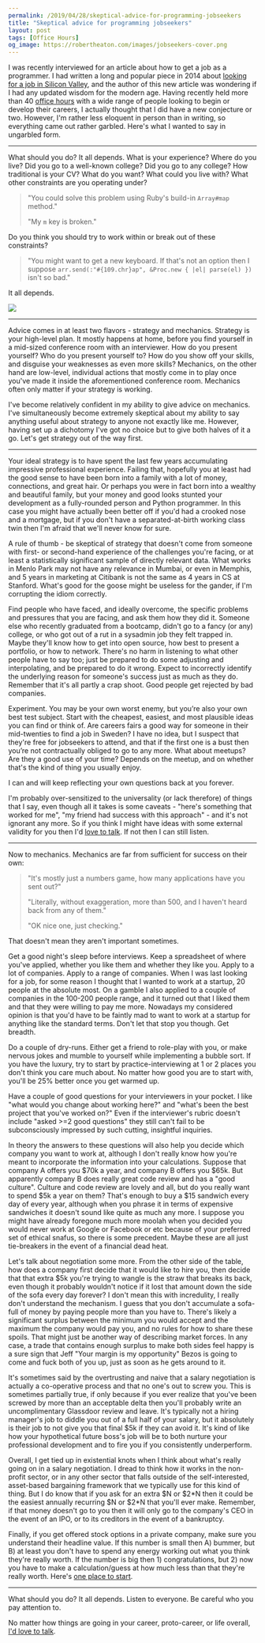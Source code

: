 ```yaml
---
permalink: /2019/04/28/skeptical-advice-for-programming-jobseekers
title: "Skeptical advice for programming jobseekers"
layout: post
tags: [Office Hours]
og_image: https://robertheaton.com/images/jobseekers-cover.png
---
```

I was recently interviewed for an article about how to get a job as a programmer. I had written a long and popular piece in 2014 about [looking for a job in Silicon Valley](/2014/03/07/lessons-from-a-silicon-valley-job-search/), and the author of this new article was wondering if I had any updated wisdom for the modern age. Having recently held more than 40 [office hours](/office-hours) with a wide range of people looking to begin or develop their careers, I actually thought that I did have a new conjecture or two. However, I'm rather less eloquent in person than in writing, so everything came out rather garbled. Here's what I wanted to say in ungarbled form.

----

What should you do? It all depends. What is your experience? Where do you live? Did you go to a well-known college? Did you go to any college? How traditional is your CV? What do you want? What could you live with? What other constraints are you operating under?

> "You could solve this problem using Ruby's build-in `Array#map` method."
>
> "My `m` key is broken."

Do you think you should try to work within or break out of these constraints?

> "You might want to get a new keyboard. If that's not an option then I suppose `arr.send(:"#{109.chr}ap", &Proc.new { |el| parse(el) })` isn't so bad."

It all depends.

<img src="/images/jobseekers-cropped.png" />

----

Advice comes in at least two flavors - strategy and mechanics. Strategy is your high-level plan. It mostly happens at home, before you find yourself in a mid-sized conference room with an interviewer. How do you present yourself? Who do you present yourself to? How do you show off your skills, and disguise your weaknesses as even more skills? Mechanics, on the other hand are low-level, individual actions that mostly come in to play once you've made it inside the aforementioned conference room. Mechanics often only matter if your strategy is working.

I've become relatively confident in my ability to give advice on mechanics. I've simultaneously become extremely skeptical about my ability to say anything useful about strategy to anyone not exactly like me. However, having set up a dichotomy I've got no choice but to give both halves of it a go. Let's get strategy out of the way first.

----

Your ideal strategy is to have spent the last few years accumulating impressive professional experience. Failing that, hopefully you at least had the good sense to have been born into a family with a lot of money, connections, and great hair. Or perhaps you were in fact born into a wealthy and beautiful family, but your money and good looks stunted your development as a fully-rounded person and Python programmer. In this case you might have actually been better off if you'd had a crooked nose and a mortgage, but if you don't have a separated-at-birth working class twin then I'm afraid that we'll never know for sure.

A rule of thumb - be skeptical of strategy that doesn't come from someone with first- or second-hand experience of the challenges you're facing, or at least a statistically significant sample of directly relevant data. What works in Menlo Park may not have any relevance in Mumbai, or even in Memphis, and 5 years in marketing at Citibank is not the same as 4 years in CS at Stanford. What's good for the goose might be useless for the gander, if I'm corrupting the idiom correctly.

Find people who have faced, and ideally overcome, the specific problems and pressures that you are facing, and ask them how they did it. Someone else who recently graduated from a bootcamp, didn't go to a fancy (or any) college, or who got out of a rut in a sysadmin job they felt trapped in. Maybe they'll know how to get into open source, how best to present a portfolio, or how to network. There's no harm in listening to what other people have to say too; just be prepared to do some adjusting and interpolating, and be prepared to do it wrong. Expect to incorrectly identify the underlying reason for someone's success just as much as they do. Remember that it's all partly a crap shoot. Good people get rejected by bad companies.

Experiment. You may be your own worst enemy, but you’re also your own best test subject. Start with the cheapest, easiest, and most plausible ideas you can find or think of. Are careers fairs a good way for someone in their mid-twenties to find a job in Sweden? I have no idea, but I suspect that they're free for jobseekers to attend, and that if the first one is a bust then you’re not contractually obliged to go to any more. What about meetups? Are they a good use of your time? Depends on the meetup, and on whether that's the kind of thing you usually enjoy.

I can and will keep reflecting your own questions back at you forever.

I'm probably over-sensitized to the universality (or lack therefore) of things that I say, even though all it takes is some caveats - "here's something that worked for me", "my friend had success with this approach" - and it's not ignorant any more. So if you think I might have ideas with some external validity for you then I'd [love to talk](/office-hours). If not then I can still listen.

----

Now to mechanics. Mechanics are far from sufficient for success on their own:

> "It's mostly just a numbers game, how many applications have you sent out?"
>
> "Literally, without exaggeration, more than 500, and I haven't heard back from any of them."
>
> "OK nice one, just checking."

That doesn't mean they aren't important sometimes.

Get a good night's sleep before interviews. Keep a spreadsheet of where you've applied, whether you like them and whether they like you. Apply to a lot of companies. Apply to a range of companies. When I was last looking for a job, for some reason I thought that I wanted to work at a startup, 20 people at the absolute most. On a gamble I also applied to a couple of companies in the 100-200 people range, and it turned out that I liked them and that they were willing to pay me more. Nowadays my considered opinion is that you'd have to be faintly mad to want to work at a startup for anything like the standard terms. Don't let that stop you though. Get breadth.

Do a couple of dry-runs. Either get a friend to role-play with you, or make nervous jokes and mumble to yourself while implementing a bubble sort. If you have the luxury, try to start by practice-interviewing at 1 or 2 places you don't think you care much about. No matter how good you are to start with, you'll be 25% better once you get warmed up.

Have a couple of good questions for your interviewers in your pocket. I like "what would you change about working here?" and "what's been the best project that you've worked on?" Even if the interviewer's rubric doesn't include "asked >=2 good questions" they still can't fail to be subconsciously impressed by such cutting, insightful inquiries.

In theory the answers to these questions will also help you decide which company you want to work at, although I don't really know how you're meant to incorporate the information into your calculations. Suppose that company A offers you $70k a year, and company B offers you $65k. But apparently company B does really great code review and has a "good culture". Culture and code review are lovely and all, but do you really want to spend $5k a year on them? That's enough to buy a $15 sandwich every day of every year, although when you phrase it in terms of expensive sandwiches it doesn't sound like quite as much any more. I suppose you might have already foregone much more moolah when you decided you would never work at Google or Facebook or etc because of your preferred set of ethical snafus, so there is some precedent. Maybe these are all just tie-breakers in the event of a financial dead heat.

Let's talk about negotiation some more. From the other side of the table, how does a company first decide that it would like to hire you, then decide that that extra $5k you're trying to wangle is the straw that breaks its back, even though it probably wouldn't notice if it lost that amount down the side of the sofa every day forever? I don't mean this with incredulity, I really don't understand the mechanism. I guess that you don't accumulate a sofa-full of money by paying people more than you have to. There's likely a significant surplus between the minimum you would accept and the maximum the company would pay you, and no rules for how to share these spoils. That might just be another way of describing market forces. In any case, a trade that contains enough surplus to make both sides feel happy is a sure sign that Jeff "Your margin is my opportunity" Bezos is going to come and fuck both of you up, just as soon as he gets around to it.

It's sometimes said by the overtrusting and naive that a salary negotiation is actually a co-operative process and that no one's out to screw you. This is sometimes partially true, if only because if you ever realize that you've been screwed by more than an acceptable delta then you'll probably write an uncomplimentary Glassdoor review and leave. It's typically not a hiring manager's job to diddle you out of a full half of your salary, but it absolutely is their job to not give you that final $5k if they can avoid it. It's kind of like how your hypothetical future boss's job will be to both nurture your professional development and to fire you if you consistently underperform.

Overall, I get tied up in existential knots when I think about what's really going on in a salary negotiation. I dread to think how it works in the non-profit sector, or in any other sector that falls outside of the self-interested, asset-based bargaining framework that we typically use for this kind of thing. But I do know that if you ask for an extra $N or $2\*N then it could be the easiest annually recurring $N or $2\*N that you'll ever make. Remember, if that money doesn't go to you then it will only go to the company's CEO in the event of an IPO, or to its creditors in the event of a bankruptcy.

Finally, if you get offered stock options in a private company, make sure you understand their headline value. If this number is small then A) bummer, but B) at least you don't have to spend any energy working out what you think they're really worth. If the number is big then 1) congratulations, but 2) now you have to make a calculation/guess at how much less than that they're really worth. Here's [one place to start](/2015/11/02/how-to-value-your-startup-stock-options/).

----

What should you do? It all depends. Listen to everyone. Be careful who you pay attention to.

No matter how things are going in your career, proto-career, or life overall, [I'd love to talk](/office-hours).
